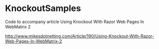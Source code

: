 KnockoutSamples
===============

Code to accompany article Using Knockout With Razor Web Pages In WebMatrix 2

http://www.mikesdotnetting.com/Article/190/Using-Knockout-With-Razor-Web-Pages-In-WebMatrix-2